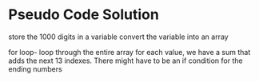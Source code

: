 # Pseudo Code Solution

store the 1000 digits in a variable 
convert the variable into an array

for loop- loop through the entire array
  for each value, we have a sum that adds the next 13 indexes. There might have to be an if condition for the ending numbers